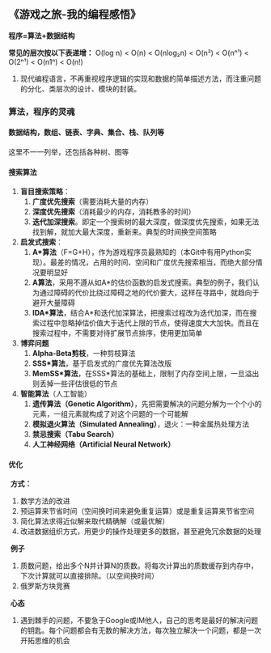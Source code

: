 ## 《游戏之旅-我的编程感悟》

**程序=算法+数据结构**

**常见的层次按以下表递增：**
O(log n) < O(n) < O(nlog₂n) < O(n²) < O(nⁿ¹) < O(2ⁿ¹) < O(n1ⁿ) < O(n!)

1. 现代编程语言，不再重视程序逻辑的实现和数据的简单描述方法，而注重问题的分化、类层次的设计、模块的封装。

### 算法，程序的灵魂

#### 数据结构，数组、链表、字典、集合、栈、队列等

这里不一一列举，还包括各种树、图等

#### 搜索算法

1. **盲目搜索策略**：
   1. **广度优先搜索**（需要消耗大量的内存）
   2. **深度优先搜索**（消耗最少的内存，消耗教多的时间）
   3. **迭代加深搜索**。即定一个搜索树的最大深度，做深度优先搜索，如果无法找到解，就加大最大深度，重新来。典型的时间换空间策略
2. **启发式搜索**：
   1. **A*算法**（F=G+H），作为游戏程序员最熟知的（本Git中有用Python实现）。最差的情况，占用的时间、空间和广度优先搜索相当，而绝大部分情况要明显好
   2. **A算法**，采用不遵从如A*的估价函数的启发式搜索。典型的例子，我们认为通过障碍的代价比绕过障碍之地的代价要大，这样在寻路中，就趋向于避开大量障碍
   3. **IDA*算法**，结合A*和迭代加深算法，把搜索过程改为迭代加深，而在搜索过程中忽略掉估价值大于迭代上限的节点，使得速度大大加快。而且在搜索过程中，不需要对待扩展节点排序，使用更加简单
3. **博弈问题**
   1. **Alpha-Beta剪枝**，一种剪枝算法
   2. **SSS*算法**，基于启发式的广度优先算法改版
   3. **MemSS*算法**，在SSS*算法的基础上，限制了内存空间上限，一旦溢出则丢掉一些评估很低的节点
4. **智能算法**（人工智能）
   1. **遗传算法（Genetic Algorithm）**，先把需要解决的问题分解为一个个小的元素，一组元素就构成了对这个问题的一个可能解
   2. **模拟退火算法（Simulated Annealing）**，退火：一种金属热处理方法
   3. **禁忌搜索（Tabu Search）**
   4. **人工神经网络（Artificial Neural Network）**

#### 优化

​	**方式：**

1. 数学方法的改进
2. 预运算来节省时间（空间换时间来避免重复运算）或是重复运算来节省空间
3. 简化算法求得近似解来取代精确解（或最优解）
4. 改进数据组织方式，用更少的操作处理更多的数据，甚至避免冗余数据的处理

​	**例子**

1. 质数问题，给出多个N并计算N的质数。将每次计算出的质数缓存到内存中，下次计算就可以直接排除。（以空间换时间）
2. 俄罗斯方块竞赛

​	**心态**

1. 遇到棘手的问题，不要急于Google或IM他人，自己的思考是最好的解决问题的钥匙。每个问题都会有无数的解决方法，每次独立解决一个问题，都是一次开拓思维的机会
